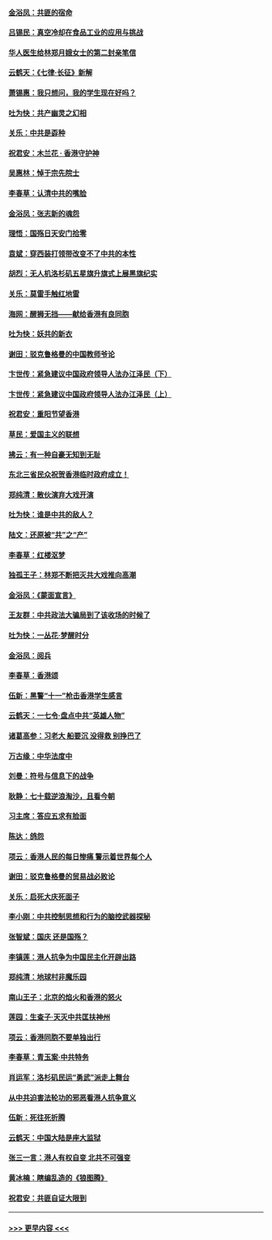 #### [金浴凤：共匪的宿命](../pages/nsc993/n11586383.md?t=10151755) 
#### [吕锡民：真空冷却在食品工业的应用与挑战](../pages/nsc993/n11585819.md?t=10151755) 
#### [华人医生给林郑月娥女士的第二封亲笔信](../pages/nsc993/n11585124.md?t=10151755) 
#### [云鹤天：《七律·长征》新解](../pages/nsc993/n11584578.md?t=10151755) 
#### [萧锡惠：我只想问，我的学生现在好吗？](../pages/nsc993/n11583828.md?t=10151755) 
#### [吐为快：共产幽灵之幻相](../pages/nsc993/n11583224.md?t=10151755) 
#### [关乐：中共是孬种](../pages/nsc993/n11582099.md?t=10151755) 
#### [祝君安：木兰花 · 香港守护神](../pages/nsc993/n11581782.md?t=10151755) 
#### [吴惠林：悼于宗先院士](../pages/nsc993/n11580283.md?t=10151755) 
#### [李春草：认清中共的嘴脸](../pages/nsc993/n11579954.md?t=10151755) 
#### [金浴凤：张志新的魂怨](../pages/nsc993/n11579913.md?t=10151755) 
#### [理悟：国殇日天安门拾零](../pages/nsc993/n11579843.md?t=10151755) 
#### [袁斌：穿西装打领带改变不了中共的本性](../pages/nsc993/n11579814.md?t=10151755) 
#### [胡烈：无人机洛杉矶五星旗升旗式上展黑旗纪实](../pages/nsc993/n11579322.md?t=10151755) 
#### [关乐：莫雷手触红地雷](../pages/nsc993/n11577862.md?t=10151755) 
#### [海网：醒狮无挡——献给香港有良同胞](../pages/nsc993/n11577835.md?t=10151755) 
#### [吐为快：妖共的新衣](../pages/nsc993/n11577575.md?t=10151755) 
#### [谢田：驳克鲁格曼的中国教师爷论](../pages/nsc993/n11575034.md?t=10151755) 
#### [卞世传：紧急建议中国政府领导人法办江泽民（下）](../pages/nsc993/n11573390.md?t=10151755) 
#### [卞世传：紧急建议中国政府领导人法办江泽民（上）](../pages/nsc993/n11573208.md?t=10151755) 
#### [祝君安：重阳节望香港](../pages/nsc993/n11573190.md?t=10151755) 
#### [草民：爱国主义的联想](../pages/nsc993/n11572333.md?t=10151755) 
#### [拂云：有一种自豪无知到无耻](../pages/nsc993/n11572006.md?t=10151755) 
#### [东北三省民众祝贺香港临时政府成立！](../pages/nsc993/n11571215.md?t=10151755) 
#### [郑纯清：散伙演弃大戏开演](../pages/nsc993/n11570826.md?t=10151755) 
#### [吐为快：谁是中共的敌人？](../pages/nsc993/n11570817.md?t=10151755) 
#### [陆文：还原被“共”之“产”](../pages/nsc993/n11570798.md?t=10151755) 
#### [李春草：红楼沤梦](../pages/nsc993/n11569673.md?t=10151755) 
#### [独孤王子：林郑不断把灭共大戏推向高潮](../pages/nsc993/n11569381.md?t=10151755) 
#### [金浴凤：《蒙面宣言》](../pages/nsc993/n11569368.md?t=10151755) 
#### [王友群：中共政法大骗局到了该收场的时候了](../pages/nsc993/n11568940.md?t=10151755) 
#### [吐为快：一丛花‧梦醒时分](../pages/nsc993/n11567491.md?t=10151755) 
#### [金浴凤：阅兵](../pages/nsc993/n11567454.md?t=10151755) 
#### [李春草：香港颂](../pages/nsc993/n11567444.md?t=10151755) 
#### [伍新：黑警“十一”枪击香港学生感言](../pages/nsc993/n11567426.md?t=10151755) 
#### [云鹤天：一七令‧盘点中共“英雄人物”](../pages/nsc993/n11567091.md?t=10151755) 
#### [诸葛高参：习老大 船要沉 没得救 别挣巴了](../pages/nsc993/n11566976.md?t=10151755) 
#### [万古缘：中华法度中](../pages/nsc993/n11566726.md?t=10151755) 
#### [刘曼：符号与信息下的战争](../pages/nsc993/n11564655.md?t=10151755) 
#### [耿静：七十载逆浪淘沙，且看今朝](../pages/nsc993/n11564520.md?t=10151755) 
#### [习主席：答应五求有脸面](../pages/nsc993/n11563953.md?t=10151755) 
#### [陈达：鸽怨](../pages/nsc993/n11561879.md?t=10151755) 
#### [项云：香港人民的每日惨痛  警示着世界每个人](../pages/nsc993/n11559273.md?t=10151755) 
#### [谢田：驳克鲁格曼的贸易战必败论](../pages/nsc993/n11555840.md?t=10151755) 
#### [关乐：启死大庆死面子](../pages/nsc993/n11556823.md?t=10151755) 
#### [李小刚：中共控制思想和行为的脑控武器探秘](../pages/nsc993/n11556776.md?t=10151755) 
#### [张智斌：国庆  还是国殇？](../pages/nsc993/n11556617.md?t=10151755) 
#### [李镇莲：港人抗争为中国民主化开辟出路](../pages/nsc993/n11556570.md?t=10151755) 
#### [郑纯清：地球村非魔乐园](../pages/nsc993/n11555415.md?t=10151755) 
#### [南山王子：北京的焰火和香港的怒火](../pages/nsc993/n11555318.md?t=10151755) 
#### [莲园：生查子·天灭中共匡扶神州](../pages/nsc993/n11555302.md?t=10151755) 
#### [项云：香港同胞不要单独出行](../pages/nsc993/n11555276.md?t=10151755) 
#### [李春草：青玉案‧中共特务](../pages/nsc993/n11552356.md?t=10151755) 
#### [肖运军：洛杉矶民运“勇武”派走上舞台](../pages/nsc993/n11551595.md?t=10151755) 
#### [从中共迫害法轮功的邪恶看港人抗争意义](../pages/nsc993/n11540858.md?t=10151755) 
#### [伍新：死往死折腾](../pages/nsc993/n11550174.md?t=10151755) 
#### [云鹤天：中国大陆是座大监狱](../pages/nsc993/n11550155.md?t=10151755) 
#### [张三一言：港人有权自变 北共不可强变](../pages/nsc993/n11550132.md?t=10151755) 
#### [黄冰楠：瞎编乱造的《狼图腾》](../pages/nsc993/n11550082.md?t=10151755) 
#### [祝君安：共匪自证大限到](../pages/nsc993/n11550041.md?t=10151755) 

----
#### [ >>> 更早内容 <<< ](../indexes/nsc993-earlier.md)
